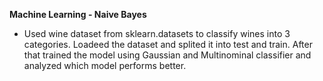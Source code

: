 **Machine Learning - Naive Bayes**


- Used wine dataset from sklearn.datasets to classify wines into 3 categories. Loadeed the dataset and splited it into test and train. After that trained the model using Gaussian and Multinominal classifier and analyzed which model performs better.
